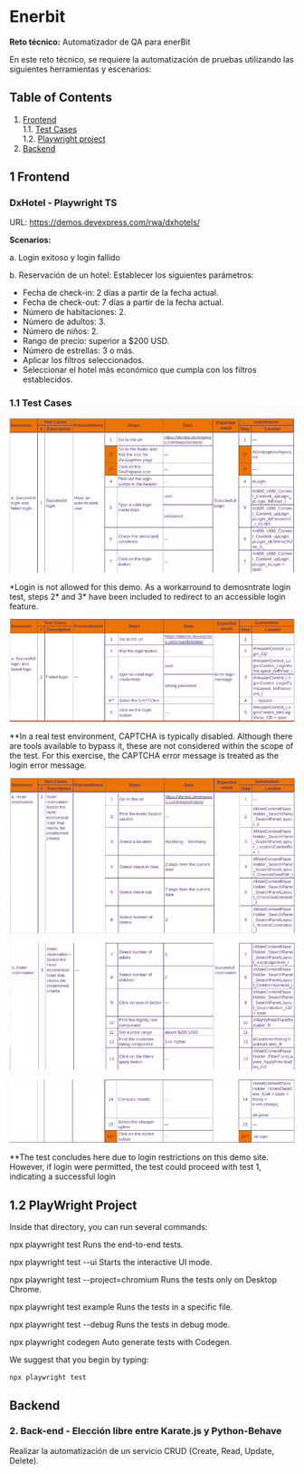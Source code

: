 # Enerbit

**Reto técnico:** Automatizador de QA para enerBit

En este reto técnico, se requiere la automatización de pruebas utilizando las siguientes
herramientas y escenarios:

## Table of Contents

1. [Frontend](#1-frontend)  
1.1. [Test Cases](#11-test-cases)  
1.2. [Playwright project](#12-playwright-project)  
2. [Backend](#backend)  



## 1 Frontend

### DxHotel - Playwright TS

URL: https://demos.devexpress.com/rwa/dxhotels/

**Scenarios:**

a. Login exitoso y login fallido

b. Reservación de un hotel: Establecer los siguientes parámetros:
- Fecha de check-in: 2 días a partir de la fecha actual.
- Fecha de check-out: 7 días a partir de la fecha actual.
- Número de habitaciones: 2.
- Número de adultos: 3.
- Número de niños: 2.
- Rango de precio: superior a $200 USD.
- Número de estrellas: 3 o más.
- Aplicar los filtros seleccionados.
- Seleccionar el hotel más económico que cumpla con los filtros establecidos.

### 1.1 Test Cases

![testCase1](assets/testCase1.png)

\*Login is not allowed for this demo. As a workarround to demosntrate login test, steps 2* and 3* have been included to redirect to an accessible login feature.
                                                             


![testCase2](assets/testCase2.png)

\**In a real test environment, CAPTCHA is typically disabled. Although there are tools available to bypass it, these are not considered within the scope of the test. For this exercise, the CAPTCHA error message is treated as the login error message.

![testCase3I](assets/TestCase3I.png)

![testCase3II](assets/testCase3II.png)

![testCase3III](assets/testCase3III.png)


\**The test concludes here due to login restrictions on this demo site. However, if login were permitted, the test could proceed with test 1, indicating a successful login   


## 1.2 PlayWright Project

Inside that directory, you can run several commands:

  npx playwright test
    Runs the end-to-end tests.

  npx playwright test --ui
    Starts the interactive UI mode.

  npx playwright test --project=chromium
    Runs the tests only on Desktop Chrome.

  npx playwright test example
    Runs the tests in a specific file.

  npx playwright test --debug
    Runs the tests in debug mode.

  npx playwright codegen
    Auto generate tests with Codegen.

We suggest that you begin by typing:

    npx playwright test


## Backend

### 2. Back-end - Elección libre entre Karate.js y Python-Behave

Realizar la automatización de un servicio CRUD (Create, Read, Update, Delete).